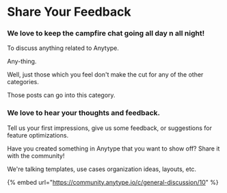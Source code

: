 # Share Your Feedback

### We love to keep the campfire chat going all day n all night!

To discuss anything related to Anytype.

Any-thing.

Well, just those which you feel don't make the cut for any of the other categories.

Those posts can go into this category.&#x20;

### We love to hear your thoughts and feedback.&#x20;

Tell us your first impressions, give us some feedback, or suggestions for feature optimizations.

Have you created something in Anytype that you want to show off? Share it with the community!

We're talking templates, use cases organization ideas, layouts, etc.

{% embed url="https://community.anytype.io/c/general-discussion/10" %}
